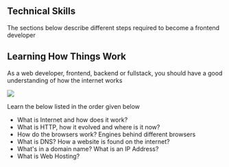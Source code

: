 ## Technical Skills
The sections below describe different steps required to become a frontend developer

## Learning How Things Work
As a web developer, frontend, backend or fullstack, you should have a good understanding of how the internet works 

![](/roadmaps/frontend/beginner-1.png)

Learn the below listed in the order given below
* What is Internet and how does it work?
* What is HTTP, how it evolved and where is it now?
* How do the browsers work? Engines behind different browsers
* What is DNS? How a website is found on the internet?
* What's in a domain name? What is an IP Address?
* What is Web Hosting?
